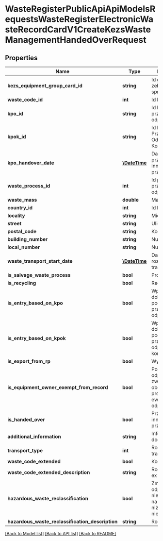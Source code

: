 # WasteRegisterPublicApiApiModelsRequestsWasteRegisterElectronicWasteRecordCardV1CreateKezsWasteManagementHandedOverRequest

## Properties
Name | Type | Description | Notes
------------ | ------------- | ------------- | -------------
**kezs_equipment_group_card_id** | **string** | Id grupy zebranego sprzętu | [optional] 
**waste_code_id** | **int** | Id kodu odpadu | [optional] 
**kpo_id** | **string** | Id karty przekazania odpadów | [optional] 
**kpok_id** | **string** | Id Karty Przekazania Odpadów Komunalnych | [optional] 
**kpo_handover_date** | [**\DateTime**](\DateTime.md) | Data przekazania do innego zakładu przetwarzania | [optional] 
**waste_process_id** | **int** | Id procesu przetwarzania odpadów | [optional] 
**waste_mass** | **double** | Masa odpadów | [optional] 
**country_id** | **int** | Id kraju | [optional] 
**locality** | **string** | Miejscowość | [optional] 
**street** | **string** | Ulica | [optional] 
**postal_code** | **string** | Kod pocztowy | [optional] 
**building_number** | **string** | Numer budynku | [optional] 
**local_number** | **string** | Numer lokalu | [optional] 
**waste_transport_start_date** | [**\DateTime**](\DateTime.md) | Data rozpoczęcia transportu | [optional] 
**is_salvage_waste_process** | **bool** | Proces - odzysk | [optional] 
**is_recycling** | **bool** | Recykling | [optional] 
**is_entry_based_on_kpo** | **bool** | Wpis dokonywany na podstawie karty przekazania odpadów | [optional] 
**is_entry_based_on_kpok** | **bool** | Wpis dokonywany na podstawie karty przekazania odpadów komunalnych | [optional] 
**is_export_from_rp** | **bool** | Wywóz poza RP | [optional] 
**is_equipment_owner_exempt_from_record** | **bool** | Posiadacz odpadów zwolniony z obowiązku prowadzenia ewidencji odpadów | [optional] 
**is_handed_over** | **bool** | Przekazane do innego zakładu przetwarzania | [optional] 
**additional_information** | **string** | Informacje dodatkowe | [optional] 
**transport_type** | **int** | Rodzaj środka transportu | [optional] 
**waste_code_extended** | **bool** | Kod ex | [optional] 
**waste_code_extended_description** | **string** | Rodzaj odpadu ex | [optional] 
**hazardous_waste_reclassification** | **bool** | Zmiana statusu odpadów niebezpiecznych na odpady inne niż niebezpieczne | [optional] 
**hazardous_waste_reclassification_description** | **string** | Rodzaj odpadu | [optional] 

[[Back to Model list]](../README.md#documentation-for-models) [[Back to API list]](../README.md#documentation-for-api-endpoints) [[Back to README]](../README.md)



